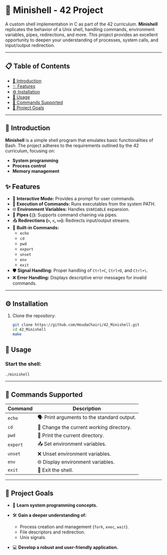 # 🐚 Minishell - 42 Project

A custom shell implementation in C as part of the 42 curriculum. **Minishell** replicates the behavior of a Unix shell, handling commands, environment variables, pipes, redirections, and more. This project provides an excellent opportunity to deepen your understanding of processes, system calls, and input/output redirection.

---

## 📋 Table of Contents

- [📖 Introduction](#introduction)
- [✨ Features](#features)
- [⚙️ Installation](#installation)
- [🚀 Usage](#usage)
- [📜 Commands Supported](#commands-supported)
- [🎯 Project Goals](#project-goals)
  
---

## 📖 Introduction

**Minishell** is a simple shell program that emulates basic functionalities of Bash. The project adheres to the requirements outlined by the 42 curriculum, focusing on:

- **System programming**
- **Process control**
- **Memory management**

## ✨ Features

- 🔄 **Interactive Mode:** Provides a prompt for user commands.
- 🏃 **Execution of Commands:** Runs executables from the system PATH.
- 🌐 **Environment Variables:** Handles `$VARIABLE` expansion.
- 🔗 **Pipes (`|`):** Supports command chaining via pipes.
- 📤 **Redirections (`>`, `<`, `>>`):** Redirects input/output streams.
- 🔧 **Built-in Commands:**
  - `echo`
  - `cd`
  - `pwd`
  - `export`
  - `unset`
  - `env`
  - `exit`
- 🛡️ **Signal Handling:** Proper handling of `Ctrl+C`, `Ctrl+D`, and `Ctrl+\`.
- ❌ **Error Handling:** Displays descriptive error messages for invalid commands.

---

## ⚙️ Installation

1. Clone the repository:
   ```bash
   git clone https://github.com/HoudaChairi/42_Minishell.git
   cd 42_Minishell
   make
   ```
## 🚀 Usage

### Start the shell:
  ```bash
  ./minishell
  ```

---

## 📜 Commands Supported

| **Command** | **Description**                           |
|-------------|-------------------------------------------|
| `echo`      | 🗣️ Print arguments to the standard output. |
| `cd`        | 📂 Change the current working directory.   |
| `pwd`       | 📍 Print the current directory.            |
| `export`    | 📤 Set environment variables.              |
| `unset`     | ❌ Unset environment variables.            |
| `env`       | 🌐 Display environment variables.          |
| `exit`      | 🚪 Exit the shell.     

---

## 🎯 Project Goals

- 🧠 **Learn system programming concepts.**

- 🛠️ **Gain a deeper understanding of:**
  - Process creation and management (`fork`, `exec`, `wait`).
  - File descriptors and redirection.
  - Unix signals.

- 💻 **Develop a robust and user-friendly application.**
